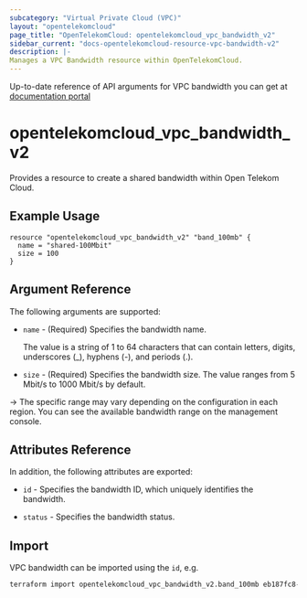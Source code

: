 ```yaml
---
subcategory: "Virtual Private Cloud (VPC)"
layout: "opentelekomcloud"
page_title: "OpenTelekomCloud: opentelekomcloud_vpc_bandwidth_v2"
sidebar_current: "docs-opentelekomcloud-resource-vpc-bandwidth-v2"
description: |-
Manages a VPC Bandwidth resource within OpenTelekomCloud.
---
```


Up-to-date reference of API arguments for VPC bandwidth you can get at
[documentation portal](https://docs.otc.t-systems.com/virtual-private-cloud/api-ref/apis/bandwidth_v2.0)

# opentelekomcloud_vpc_bandwidth_v2

Provides a resource to create a shared bandwidth within Open Telekom Cloud.

## Example Usage

```hcl
resource "opentelekomcloud_vpc_bandwidth_v2" "band_100mb" {
  name = "shared-100Mbit"
  size = 100
}
```

## Argument Reference

The following arguments are supported:

* `name` - (Required) Specifies the bandwidth name.

  The value is a string of 1 to 64 characters that can contain letters, digits, underscores (_), hyphens (-), and periods (.).

* `size` - (Required) Specifies the bandwidth size.
  The value ranges from 5 Mbit/s to 1000 Mbit/s by default.

->
  The specific range may vary depending on the configuration in each region.
  You can see the available bandwidth range on the management console.

## Attributes Reference

In addition, the following attributes are exported:

* `id` - Specifies the bandwidth ID, which uniquely identifies the bandwidth.

* `status` - Specifies the bandwidth status.

## Import

VPC bandwidth can be imported using the `id`, e.g.

```sh
terraform import opentelekomcloud_vpc_bandwidth_v2.band_100mb eb187fc8-e482-43eb-a18a-9da947ef89f6
```
